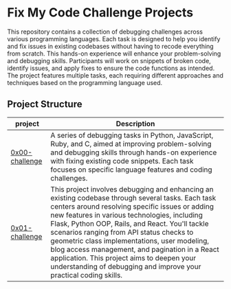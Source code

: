 # Fix My Code Challenge Projects

This repository contains a collection of debugging challenges across various programming languages. Each task is designed to help you identify and fix issues in existing codebases without having to recode everything from scratch. This hands-on experience will enhance your problem-solving and debugging skills. Participants will work on snippets of broken code, identify issues, and apply fixes to ensure the code functions as intended. The project features multiple tasks, each requiring different approaches and techniques based on the programming language used.

## Project Structure

| project            | Description                                                          |
|------------------------|----------------------------------------------------------------------|
| [0x00-challenge](0x00-challenge) | A series of debugging tasks in Python, JavaScript, Ruby, and C, aimed at improving problem-solving and debugging skills through hands-on experience with fixing existing code snippets. Each task focuses on specific language features and coding challenges.|
| [0x01-challenge](0x01-challenge) | This project involves debugging and enhancing an existing codebase through several tasks. Each task centers around resolving specific issues or adding new features in various technologies, including Flask, Python OOP, Rails, and React. You'll tackle scenarios ranging from API status checks to geometric class implementations, user modeling, blog access management, and pagination in a React application. This project aims to deepen your understanding of debugging and improve your practical coding skills. | 
